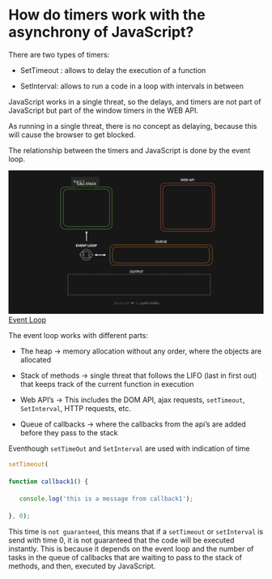 # How do timers work with the asynchrony of JavaScript? 

There are two types of timers: 

* SetTimeout : allows to delay the execution of a function 

* SetInterval: allows to run a code in a loop with intervals in between 

JavaScript works in a single threat, so the delays, and timers are not part of JavaScript but part of the window timers in the WEB API. 

As running in a single threat, there is no concept as delaying, because this will cause the browser to get blocked. 

The relationship between the timers and JavaScript is done by the event loop. 

 ![Event Loop](images/event_loop.png)
 [Event Loop](https://dev.to/lydiahallie/javascript-visualized-event-loop-3dif )

The event loop works with different parts: 

* The heap → memory allocation without any order, where the objects are allocated 

* Stack of methods → single threat that follows the LIFO (last in first out) that keeps track of the current function in execution 

* Web API’s → This includes the DOM API, ajax requests, `setTimeout`, `SetInterval`, HTTP requests, etc. 

* Queue of callbacks  → where the callbacks from the api’s are added before they pass to the stack 

Eventhough `setTimeOut` and `SetInterval` are used with indication of time 

```Javascript
setTimeout( 

function callback1() {  

   console.log('this is a message from callback1');  

}, 0); 
```

This time is `not guaranteed`, this means that if a `setTimeout` or `setInterval` is send with time 0, it is not guaranteed that the code will be executed instantly. This is because it depends on the event loop and the number of tasks in the queue of callbacks that are waiting to pass to the stack of methods, and then, executed by JavaScript. 
